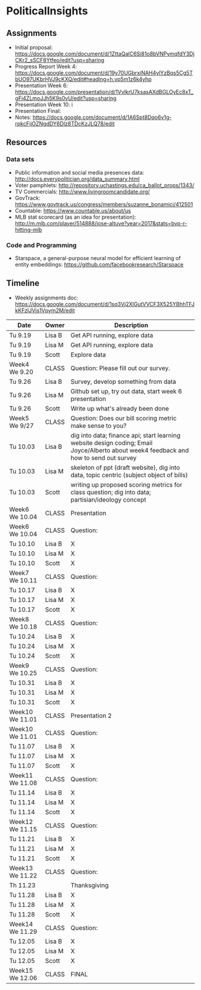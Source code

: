 ﻿# PoliticalInsights

## Assignments
* Initial proposal: https://docs.google.com/document/d/1ZttaQalC6Si81o8bVNPymqfdY3DjCKr2_sSCF8Ytfeo/edit?usp=sharing
* Progress Report Week 4: https://docs.google.com/document/d/19y70UGbrxiNAH4ylYzBqs5Cg5TbUO97UKbrHVJ9cKXQ/edit#heading=h.vp5m1z6k4yhp
* Presentation Week 6: https://docs.google.com/presentation/d/1VvlkrU7ksasAXdBGLOyEc8xT_gFi4ZLmoJJh5K9s0vU/edit?usp=sharing
* Presentation Week 10:
i
* Presentation Final: 
* Notes: https://docs.google.com/document/d/1A6Spt8Dqo6v1g-rpkcFijOZNgdDY6Dlz8TDcKzJLQ78/edit

## Resources

### Data sets

* Public information and social media presences data: http://docs.everypolitician.org/data_summary.html
* Voter pamphlets: http://repository.uchastings.edu/ca_ballot_props/1343/ 
* TV Commercials: http://www.livingroomcandidate.org/ 
* GovTrack: https://www.govtrack.us/congress/members/suzanne_bonamici/412501 
* Countable: https://www.countable.us/about/us 
* MLB stat scorecard (as an idea for presentation): http://m.mlb.com/player/514888/jose-altuve?year=2017&stats=bvp-r-hitting-mlb

### Code and Programming

* Starspace, a general-purpose neural model for efficient learning of entity embeddings: https://github.com/facebookresearch/Starspace

## Timeline

* Weekly assignments doc: https://docs.google.com/document/d/1sq3Vj2XlGutVVCF3X525YBhhTFJkKFzIJVjs1Vpym2M/edit

| Date | Owner | Description |
|---|---|---|
|Tu  9.19 | Lisa B | Get API running, explore data |
|Tu  9.19 | Lisa M | Get API running, explore data |
|Tu  9.19 | Scott  | Explore data |
|Week4 We  9.20 | CLASS  | Question: Please fill out our survey. |
|Tu  9.26 | Lisa B | Survey, develop something from data |
|Tu  9.26 | Lisa M | Github set up, try out data, start week 6 presentation |
|Tu  9.26 | Scott  | Write up what's already been done |
|Week5 We  9/27 | CLASS  | Question: Does our bill scoring metric make sense to you?|
|Tu 10.03 | Lisa B | dig into data; finance api; start learning website design coding; Email Joyce/Alberto about week4 feedback and how to send out survey |
|Tu 10.03 | Lisa M | skeleton of ppt (draft website), dig into data, topic centric (subject object of bills) |
|Tu 10.03 | Scott  | writing up proposed scoring metrics for class question; dig into data; partisian/ideology concept |
|Week6 We 10.04 | CLASS  | Presentation |
|Week6 We 10.04 | CLASS  | Question: |
|Tu 10.10 | Lisa B | X |
|Tu 10.10 | Lisa M | X |
|Tu 10.10 | Scott  | X |
|Week7 We 10.11 | CLASS  | Question: |
|Tu 10.17 | Lisa B | X |
|Tu 10.17 | Lisa M | X |
|Tu 10.17 | Scott  | X |
|Week8 We 10.18 | CLASS  | Question:  |
|Tu 10.24 | Lisa B | X |
|Tu 10.24 | Lisa M | X |
|Tu 10.24 | Scott  | X |
|Week9 We 10.25 | CLASS  | Question: |
|Tu 10.31 | Lisa B | X |
|Tu 10.31 | Lisa M | X |
|Tu 10.31 | Scott  | X |
|Week10 We 11.01 | CLASS  | Presentation 2 |
|Week10 We 11.01 | CLASS  | Question:  |
|Tu 11.07 | Lisa B | X |
|Tu 11.07 | Lisa M | X |
|Tu 11.07 | Scott  | X |
|Week11 We 11.08 | CLASS  | Question:  |
|Tu 11.14 | Lisa B | X |
|Tu 11.14 | Lisa M | X |
|Tu 11.14 | Scott  | X |
|Week12 We 11.15 | CLASS  | Question:  |
|Tu 11.21 | Lisa B | X |
|Tu 11.21 | Lisa M | X |
|Tu 11.21 | Scott  | X |
|Week13 We 11.22 | CLASS  | Question:  |
|Th 11.23 | | Thanksgiving |
|Tu 11.28 | Lisa B | X |
|Tu 11.28 | Lisa M | X |
|Tu 11.28 | Scott  | X |
|Week14 We 11.29 | CLASS  | Question:  |
|Tu 12.05 | Lisa B | X |
|Tu 12.05 | Lisa M | X |
|Tu 12.05 | Scott  | X |
|Week15 We 12.06 | CLASS  | FINAL |

